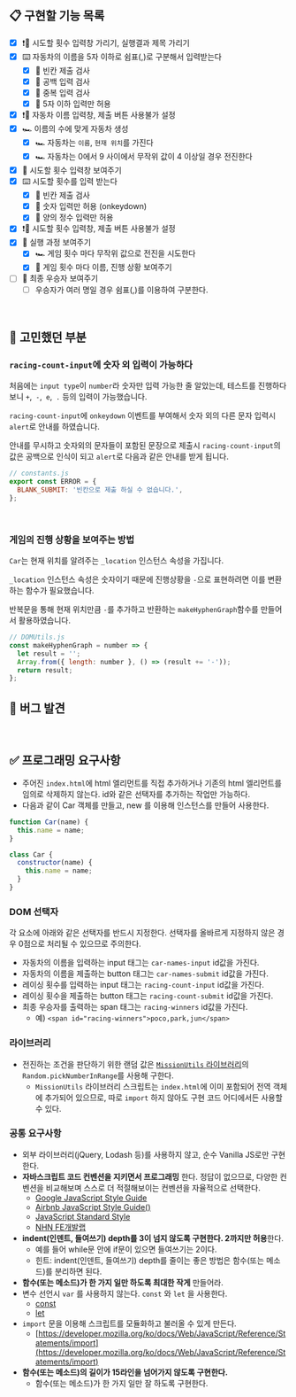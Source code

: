 ## 📋 구현할 기능 목록

- [x] ❗📠 시도할 횟수 입력창 가리기, 실행결과 제목 가리기
- [x] ⌨️ 자동차의 이름을 5자 이하로 쉼표(,)로 구분해서 입력받는다
  - [x] 🚥 빈칸 제출 검사
  - [x] 🚥 공백 입력 검사
  - [x] 🚥 중복 입력 검사
  - [x] 🚥 5자 이하 입력만 허용
- [x] ❗📠 자동차 이름 입력창, 제출 버튼 사용불가 설정
- [x] 🏎 이름의 수에 맞게 자동차 생성
  - [x] 🏎 자동차는 `이름`, `현재 위치`를 가진다
  - [x] 🏎 자동차는 0에서 9 사이에서 무작위 값이 4 이상일 경우 전진한다
- [x] 📠 시도할 횟수 입력창 보여주기
- [x] ⌨️ 시도할 횟수를 입력 받는다
  - [x] 🚥 빈칸 제출 검사
  - [x] 🚥 숫자 입력만 허용 (onkeydown)
  - [x] 🚥 양의 정수 입력만 허용
- [x] ❗📠 시도할 횟수 입력창, 제출 버튼 사용불가 설정
- [x] 📠 실행 과정 보여주기
  - [x] 🏎 게임 횟수 마다 무작위 값으로 전진을 시도한다
  - [x] 📠 게임 횟수 마다 이름, 진행 상황 보여주기
- [ ] 📠 최종 우승자 보여주기
  - [ ] 우승자가 여러 명일 경우 쉼표(,)를 이용하여 구분한다.

<br>

## **🤔 고민했던 부분**

### `racing-count-input`에 숫자 외 입력이 가능하다

처음에는 `input type`이 `number`라 숫자만 입력 가능한 줄 알았는데, 테스트를 진행하다 보니 `+`,` -`,` e`,` .` 등의 입력이 가능했습니다.

`racing-count-input`에 `onkeydown` 이벤트를 부여해서 숫자 외의 다른 문자 입력시 `alert`로 안내를 하였습니다.

안내를 무시하고 숫자외의 문자들이 포함된 문장으로 제출시 `racing-count-input`의 값은 공백으로 인식이 되고 `alert`로 다음과 같은 안내를 받게 됩니다.
```javascript
// constants.js
export const ERROR = {
  BLANK_SUBMIT: '빈칸으로 제출 하실 수 없습니다.',
};
```

<br>

### 게임의 진행 상황을 보여주는 방법

`Car`는 현재 위치를 알려주는 `_location` 인스턴스 속성을 가집니다.

`_location` 인스턴스 속성은 숫자이기 때문에 진행상황을 `-`으로 표현하려면 이를 변환하는 함수가 필요했습니다.

반복문을 통해 현재 위치만큼 `-`를 추가하고 반환하는 `makeHyphenGraph`함수를 만들어서 활용하였습니다.

```javascript
// DOMUtils.js
const makeHyphenGraph = number => {
  let result = '';
  Array.from({ length: number }, () => (result += '-'));
  return result;
};
```



## 🐛 버그 발견

<br>

## ✅ 프로그래밍 요구사항

- 주어진 `index.html`에 html 엘리먼트를 직접 추가하거나 기존의 html 엘리먼트를 임의로 삭제하지 않는다. id와 같은 선택자를 추가하는 작업만 가능하다.
- 다음과 같이 Car 객체를 만들고, new 를 이용해 인스턴스를 만들어 사용한다.

```javascript
function Car(name) {
  this.name = name;
}

class Car {
  constructor(name) {
    this.name = name;
  }
}
```

### DOM 선택자

각 요소에 아래와 같은 선택자를 반드시 지정한다. 선택자를 올바르게 지정하지 않은 경우 0점으로 처리될 수 있으므로 주의한다.

- 자동차의 이름을 입력하는 input 태그는 `car-names-input` id값을 가진다.
- 자동차의 이름을 제출하는 button 태그는 `car-names-submit` id값을 가진다.
- 레이싱 횟수를 입력하는 input 태그는 `racing-count-input` id값을 가진다.
- 레이싱 횟수을 제출하는 button 태그는 `racing-count-submit` id값을 가진다.
- 최종 우승자를 출력하는 span 태그는 `racing-winners` id값을 가진다.
  - 예) `<span id="racing-winners">poco,park,jun</span>`

### 라이브러리

- 전진하는 조건을 판단하기 위한 랜덤 값은 [`MissionUtils` 라이브러리](https://github.com/woowacourse-projects/javascript-mission-utils#mission-utils)의 `Random.pickNumberInRange`를 사용해 구한다.
  - `MissionUtils` 라이브러리 스크립트는 `index.html`에 이미 포함되어 전역 객체에 추가되어 있으므로, 따로 `import` 하지 않아도 구현 코드 어디에서든 사용할 수 있다.

### 공통 요구사항

- 외부 라이브러리(jQuery, Lodash 등)를 사용하지 않고, 순수 Vanilla JS로만 구현한다.
- **자바스크립트 코드 컨벤션을 지키면서 프로그래밍** 한다. 정답이 없으므로, 다양한 컨벤션을 비교해보며 스스로 더 적절해보이는 컨벤션을 자율적으로 선택한다.
  - [Google JavaScript Style Guide](https://google.github.io/styleguide/jsguide.html)
  - [Airbnb JavaScript Style Guide()](https://github.com/airbnb/javascript)
  - [JavaScript Standard Style](https://standardjs.com)
  - [NHN FE개발랩](https://ui.toast.com/fe-guide/ko_CODING-CONVENTION)
- **indent(인덴트, 들여쓰기) depth를 3이 넘지 않도록 구현한다. 2까지만 허용**한다.
  - 예를 들어 while문 안에 if문이 있으면 들여쓰기는 2이다.
  - 힌트: indent(인덴트, 들여쓰기) depth를 줄이는 좋은 방법은 함수(또는 메소드)를 분리하면 된다.
- **함수(또는 메소드)가 한 가지 일만 하도록 최대한 작게** 만들어라.
- 변수 선언시 `var` 를 사용하지 않는다. `const` 와 `let` 을 사용한다.
  - [const](https://developer.mozilla.org/ko/docs/Web/JavaScript/Reference/Statements/const)
  - [let](https://developer.mozilla.org/ko/docs/Web/JavaScript/Reference/Statements/let)
- `import` 문을 이용해 스크립트를 모듈화하고 불러올 수 있게 만든다.
  - [https://developer.mozilla.org/ko/docs/Web/JavaScript/Reference/Statements/import](https://developer.mozilla.org/ko/docs/Web/JavaScript/Reference/Statements/import)
- **함수(또는 메소드)의 길이가 15라인을 넘어가지 않도록 구현한다.**
  - 함수(또는 메소드)가 한 가지 일만 잘 하도록 구현한다.
